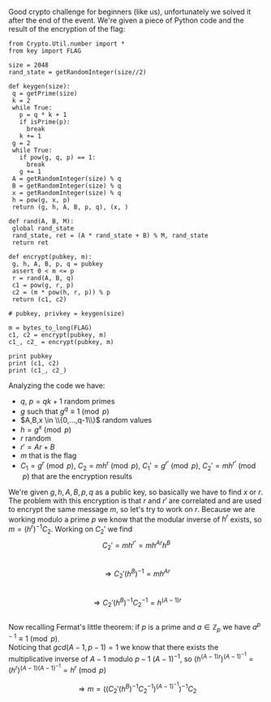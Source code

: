 Good crypto challenge for beginners (like us), unfortunately we solved it
after the end of the event. We're given a piece of Python code and the result
of the encryption of the flag:  
```  
from Crypto.Util.number import *  
from key import FLAG

size = 2048  
rand_state = getRandomInteger(size//2)

def keygen(size):  
 q = getPrime(size)  
 k = 2  
 while True:  
   p = q * k + 1  
   if isPrime(p):  
     break  
   k += 1  
 g = 2  
 while True:  
   if pow(g, q, p) == 1:  
     break  
   g += 1  
 A = getRandomInteger(size) % q  
 B = getRandomInteger(size) % q  
 x = getRandomInteger(size) % q  
 h = pow(g, x, p)  
 return (g, h, A, B, p, q), (x, )

def rand(A, B, M):  
 global rand_state  
 rand_state, ret = (A * rand_state + B) % M, rand_state  
 return ret

def encrypt(pubkey, m):  
 g, h, A, B, p, q = pubkey  
 assert 0 < m <= p  
 r = rand(A, B, q)  
 c1 = pow(g, r, p)  
 c2 = (m * pow(h, r, p)) % p  
 return (c1, c2)

# pubkey, privkey = keygen(size)

m = bytes_to_long(FLAG)  
c1, c2 = encrypt(pubkey, m)  
c1_, c2_ = encrypt(pubkey, m)

print pubkey  
print (c1, c2)  
print (c1_, c2_)  
```

Analyzing the code we have:  
* $q$, $p=qk+1$ random primes  
* $g$ such that $g^q \equiv 1 \pmod{p}$  
* $A,B,x \in \\{0,...,q-1\\}$ random values  
* $h=g^x \pmod{p}$  
* $r$ random  
* $r'=Ar+B$  
* $m$ that is the flag  
* $C_1=g^r \pmod{p}$, $C_2=mh^r \pmod{p}$, $C_1'=g^{r'} \pmod{p}$, $C_2'=mh^{r'}\pmod{p}$ that are the encryption results

We're given $g,h,A,B,p,q$ as a public key, so basically we have to find $x$ or
$r$. The problem with this encryption is that $r$ and $r'$ are correlated and
are used to encrypt the same message $m$, so let's try to work on $r$. Because
we are working modulo a prime $p$ we know that the modular inverse of $h^r$
exists, so $m = (h^r)^{-1}C_2$. Working on $C_2'$ we find
$$C_2'=mh^{r'}=mh^{Ar}h^B$$  
$$\Rightarrow C_2'(h^B)^{-1}=mh^{Ar}$$  
$$\Rightarrow C_2'(h^B)^{-1}C_2^{-1}=h^{(A-1)r}$$  
Now recalling Fermat's little theorem: if $p$ is a prime and $a \in
\mathbb{Z}_p$ we have $a^{p-1}\equiv 1 \pmod{p}$.  
Noticing that $gcd(A-1,p-1)=1$ we know that there exists the multiplicative
inverse of $A-1$ modulo $p-1$ $(A-1)^{-1}$, so
$(h^{(A-1)r})^{(A-1)^{-1}}=(h^r)^{(A-1)(A-1)^{-1}}=h^r \pmod{p}$

$$\Rightarrow m = ((C_2'(h^B)^{-1}C_2^{-1})^{(A-1)^{-1}})^{-1}C_2$$